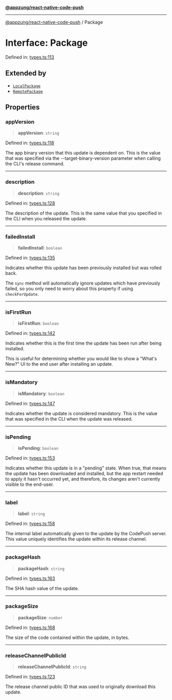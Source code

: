 [**@appzung/react-native-code-push**](../README.md)

---

[@appzung/react-native-code-push](../README.md) / Package

# Interface: Package

Defined in: [types.ts:113](https://github.com/AppZung/react-native-code-push/blob/c18933fc82ce614eded3156d1f391ab8a21d21d7/src/types.ts#L113)

## Extended by

- [`LocalPackage`](LocalPackage.md)
- [`RemotePackage`](RemotePackage.md)

## Properties

### appVersion

> **appVersion**: `string`

Defined in: [types.ts:118](https://github.com/AppZung/react-native-code-push/blob/c18933fc82ce614eded3156d1f391ab8a21d21d7/src/types.ts#L118)

The app binary version that this update is dependent on. This is the value that was
specified via the --target-binary-version parameter when calling the CLI's release command.

---

### description

> **description**: `string`

Defined in: [types.ts:128](https://github.com/AppZung/react-native-code-push/blob/c18933fc82ce614eded3156d1f391ab8a21d21d7/src/types.ts#L128)

The description of the update. This is the same value that you specified in the CLI when you released the update.

---

### failedInstall

> **failedInstall**: `boolean`

Defined in: [types.ts:135](https://github.com/AppZung/react-native-code-push/blob/c18933fc82ce614eded3156d1f391ab8a21d21d7/src/types.ts#L135)

Indicates whether this update has been previously installed but was rolled back.

The `sync` method will automatically ignore updates which have previously failed, so you only need to worry about this property if using `checkForUpdate`.

---

### isFirstRun

> **isFirstRun**: `boolean`

Defined in: [types.ts:142](https://github.com/AppZung/react-native-code-push/blob/c18933fc82ce614eded3156d1f391ab8a21d21d7/src/types.ts#L142)

Indicates whether this is the first time the update has been run after being installed.

This is useful for determining whether you would like to show a "What's New?" UI to the end user after installing an update.

---

### isMandatory

> **isMandatory**: `boolean`

Defined in: [types.ts:147](https://github.com/AppZung/react-native-code-push/blob/c18933fc82ce614eded3156d1f391ab8a21d21d7/src/types.ts#L147)

Indicates whether the update is considered mandatory. This is the value that was specified in the CLI when the update was released.

---

### isPending

> **isPending**: `boolean`

Defined in: [types.ts:153](https://github.com/AppZung/react-native-code-push/blob/c18933fc82ce614eded3156d1f391ab8a21d21d7/src/types.ts#L153)

Indicates whether this update is in a "pending" state. When true, that means the update has been downloaded and installed, but the app restart
needed to apply it hasn't occurred yet, and therefore, its changes aren't currently visible to the end-user.

---

### label

> **label**: `string`

Defined in: [types.ts:158](https://github.com/AppZung/react-native-code-push/blob/c18933fc82ce614eded3156d1f391ab8a21d21d7/src/types.ts#L158)

The internal label automatically given to the update by the CodePush server. This value uniquely identifies the update within its release channel.

---

### packageHash

> **packageHash**: `string`

Defined in: [types.ts:163](https://github.com/AppZung/react-native-code-push/blob/c18933fc82ce614eded3156d1f391ab8a21d21d7/src/types.ts#L163)

The SHA hash value of the update.

---

### packageSize

> **packageSize**: `number`

Defined in: [types.ts:168](https://github.com/AppZung/react-native-code-push/blob/c18933fc82ce614eded3156d1f391ab8a21d21d7/src/types.ts#L168)

The size of the code contained within the update, in bytes.

---

### releaseChannelPublicId

> **releaseChannelPublicId**: `string`

Defined in: [types.ts:123](https://github.com/AppZung/react-native-code-push/blob/c18933fc82ce614eded3156d1f391ab8a21d21d7/src/types.ts#L123)

The release channel public ID that was used to originally download this update.
